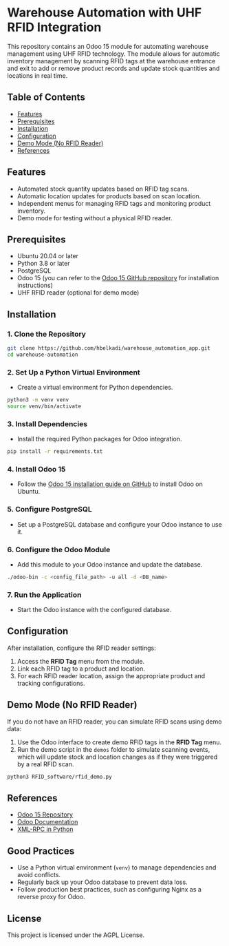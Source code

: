 # Warehouse Automation with UHF RFID Integration

This repository contains an Odoo 15 module for automating warehouse management using UHF RFID technology. The module allows for automatic inventory management by scanning RFID tags at the warehouse entrance and exit to add or remove product records and update stock quantities and locations in real time.

## Table of Contents
- [Features](#features)
- [Prerequisites](#prerequisites)
- [Installation](#installation)
- [Configuration](#configuration)
- [Demo Mode (No RFID Reader)](#demo-mode-no-rfid-reader)
- [References](#references)

## Features
- Automated stock quantity updates based on RFID tag scans.
- Automatic location updates for products based on scan location.
- Independent menus for managing RFID tags and monitoring product inventory.
- Demo mode for testing without a physical RFID reader.

## Prerequisites
- Ubuntu 20.04 or later
- Python 3.8 or later
- PostgreSQL
- Odoo 15 (you can refer to the [Odoo 15 GitHub repository](https://github.com/odoo/odoo/tree/15.0) for installation instructions)
- UHF RFID reader (optional for demo mode)

## Installation

### 1. **Clone the Repository**
```bash
git clone https://github.com/hbelkadi/warehouse_automation_app.git
cd warehouse-automation
```
### 2. **Set Up a Python Virtual Environment**
   - Create a virtual environment for Python dependencies.
  ```bash
  python3 -m venv venv
  source venv/bin/activate
  ```    
### 3. **Install Dependencies**
   - Install the required Python packages for Odoo integration.
   ```bash
   pip install -r requirements.txt
   ```
     
### 4. **Install Odoo 15**
   - Follow the [Odoo 15 installation guide on GitHub](https://github.com/odoo/odoo/tree/15.0) to install Odoo on Ubuntu.

### 5. **Configure PostgreSQL**
   - Set up a PostgreSQL database and configure your Odoo instance to use it.

### 6. **Configure the Odoo Module**
   - Add this module to your Odoo instance and update the database.
   ```bash
   ./odoo-bin -c <config_file_path> -u all -d <DB_name>
   ```
   
### 7. **Run the Application**
   - Start the Odoo instance with the configured database.

## Configuration
After installation, configure the RFID reader settings:
1. Access the **RFID Tag** menu from the module.
2. Link each RFID tag to a product and location.
3. For each RFID reader location, assign the appropriate product and tracking configurations.


## Demo Mode (No RFID Reader)
If you do not have an RFID reader, you can simulate RFID scans using demo data:
1. Use the Odoo interface to create demo RFID tags in the **RFID Tag** menu.
2. Run the demo script in the `demos` folder to simulate scanning events, which will update stock and location changes as if they were triggered by a real RFID scan.
```bash
python3 RFID_software/rfid_demo.py
```

## References
- [Odoo 15 Repository](https://github.com/odoo/odoo/tree/15.0)
- [Odoo Documentation](https://www.odoo.com/documentation/15.0/)
- [XML-RPC in Python](https://docs.python.org/3/library/xmlrpc.client.html)

## Good Practices
- Use a Python virtual environment (`venv`) to manage dependencies and avoid conflicts.
- Regularly back up your Odoo database to prevent data loss.
- Follow production best practices, such as configuring Nginx as a reverse proxy for Odoo.

## License
This project is licensed under the AGPL License.
